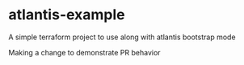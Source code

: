 # atlantis-example
A simple terraform project to use along with atlantis bootstrap mode

Making a change to demonstrate PR behavior
